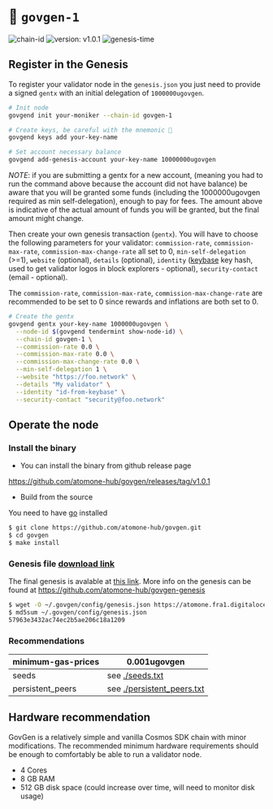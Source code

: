 # 🔗 `govgen-1`

![chain-id](https://img.shields.io/badge/chain%20id-govgen--1-blue?style=for-the-badge)
![version: v1.0.1](https://img.shields.io/badge/version-v1.0.1-green?style=for-the-badge)
![genesis-time](https://img.shields.io/badge/%E2%8F%B0%20genesis%20time-2024--02--27T14%3A00%3A00Z-red?style=for-the-badge)


## Register in the Genesis

To register your validator node in the `genesis.json` you just need to provide a signed `gentx` with an initial delegation of `1000000ugovgen`.

```sh
# Init node
govgend init your-moniker --chain-id govgen-1

# Create keys, be careful with the mnemonic 👀
govgend keys add your-key-name

# Set account necessary balance
govgend add-genesis-account your-key-name 10000000ugovgen
```
*NOTE*: if you are submitting a gentx for a new account, (meaning you had to run the command above because the account did not have balance) be aware that you will be granted some funds (including the 1000000ugovgen required as min self-delegation), enough to pay for fees. The amount above is indicative of the actual amount of funds you will be granted, but the final amount might change.

Then create your own genesis transaction (`gentx`). You will have to choose the following parameters for your validator: `commission-rate`, `commission-max-rate`, `commission-max-change-rate` all set to 0, `min-self-delegation` (>=1), `website` (optional), `details` (optional), `identity` ([keybase](https://keybase.io) key hash, used to get validator logos in block explorers - optional), `security-contact` (email - optional).

The `commission-rate`, `commission-max-rate`, `commission-max-change-rate` are recommended to be set to 0  since rewards and inflations are both set to 0.

```sh
# Create the gentx
govgend gentx your-key-name 1000000ugovgen \
  --node-id $(govgend tendermint show-node-id) \
  --chain-id govgen-1 \
  --commission-rate 0.0 \
  --commission-max-rate 0.0 \
  --commission-max-change-rate 0.0 \
  --min-self-delegation 1 \
  --website "https://foo.network" \
  --details "My validator" \
  --identity "id-from-keybase" \
  --security-contact "security@foo.network"
```

## Operate the node 

### Install the binary

- You can install the binary from github release page

https://github.com/atomone-hub/govgen/releases/tag/v1.0.1

- Build from the source

You need to have [go](https://go.dev/doc/install) installed

```sh
$ git clone https://github.com/atomone-hub/govgen.git
$ cd govgen
$ make install
```

### Genesis file [download link](https://atomone.fra1.digitaloceanspaces.com/govgen/govgen-1/genesis.json)

The final genesis is avalable at [this link](https://atomone.fra1.digitaloceanspaces.com/govgen/govgen-1/genesis.json).
More info on the genesis can be found at https://github.com/atomone-hub/govgen-genesis

```sh
$ wget -O ~/.govgen/config/genesis.json https://atomone.fra1.digitaloceanspaces.com/govgen/govgen-1/genesis.json
$ md5sum ~/.govgen/config/genesis.json
57963e3432ac74ec2b5ae206c18a1209
```

### Recommendations

| minimum-gas-prices | 0.001ugovgen                                         |
|--------------------|------------------------------------------------------|
| seeds              | see [./seeds.txt](./seeds.txt)                       |
| persistent_peers   | see [./persistent_peers.txt](./persistent_peers.txt) |


## Hardware recommendation

GovGen is a relatively simple and vanilla Cosmos SDK chain with minor modifications. The recommended minimum hardware requirements should be enough to comfortably be able to run a validator node.

- 4 Cores
- 8 GB RAM
- 512 GB disk space (could increase over time, will need to monitor disk usage)



